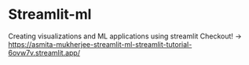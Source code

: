 # Streamlit-ml
Creating visualizations and ML applications using streamlit
Checkout! -> https://asmita-mukherjee-streamlit-ml-streamlit-tutorial-6ovw7v.streamlit.app/
